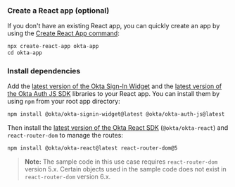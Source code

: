 ### Create a React app (optional)

If you don't have an existing React app, you can quickly create an app by using the [Create React App command](https://create-react-app.dev/docs/getting-started/):

```js
npx create-react-app okta-app
cd okta-app
```

### Install dependencies

Add the [latest version of the Okta Sign-In Widget](https://github.com/okta/okta-signin-widget/releases) and the [latest version of the Okta Auth JS SDK](https://github.com/okta/okta-auth-js/releases) libraries to your React app. You can install them by using `npm` from your root app directory:

```bash
npm install @okta/okta-signin-widget@latest @okta/okta-auth-js@latest
```

Then install the [latest version of the Okta React SDK](https://github.com/okta/okta-react/releases) (`@okta/okta-react`) and `react-router-dom` to manage the routes:

```bash
npm install @okta/okta-react@latest react-router-dom@5
```

> **Note:** The sample code in this use case requires `react-router-dom` version 5.x. Certain objects used in the sample code does not exist in `react-router-dom` version 6.x.

